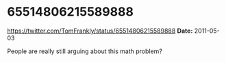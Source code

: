 # 65514806215589888
https://twitter.com/TomFrankly/status/65514806215589888
**Date:** 2011-05-03

People are really still arguing about this math problem?
